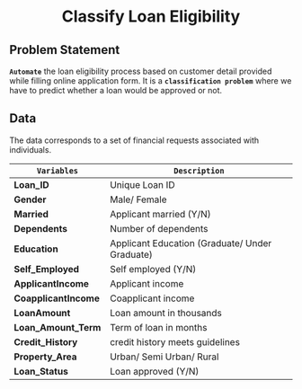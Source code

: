 <h1 align="center">Classify Loan Eligibility</h1>

<h2 align="left">Problem Statement</h2>

**`Automate`** the loan eligibility process based on customer detail provided while filling online application form. It is a **`classification problem`** where we have to predict whether a loan would be approved or not.

<h2 align="left">Data</h2>

The data corresponds to a set of financial requests associated with individuals.

| **`Variables`** | **`Description`** |
| --- | --- |
| **Loan\_ID** | Unique Loan ID |
| **Gender** | Male/ Female |
| **Married** | Applicant married (Y/N) |
| **Dependents** | Number of dependents |
| **Education** | Applicant Education (Graduate/ Under Graduate) |
| **Self\_Employed** | Self employed (Y/N) |
| **ApplicantIncome** | Applicant income |
| **CoapplicantIncome** | Coapplicant income |
| **LoanAmount** | Loan amount in thousands |
| **Loan\_Amount\_Term** | Term of loan in months |
| **Credit\_History** | credit history meets guidelines |
| **Property\_Area** | Urban/ Semi Urban/ Rural |
| **Loan\_Status** | Loan approved (Y/N) |